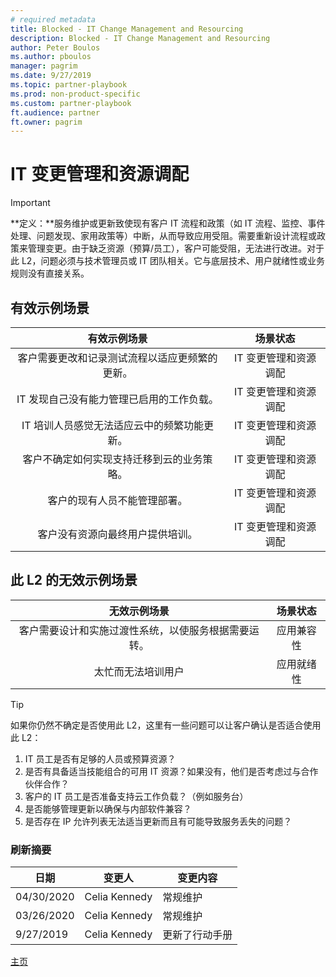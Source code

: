 ```yaml
---
# required metadata
title: Blocked - IT Change Management and Resourcing
description: Blocked - IT Change Management and Resourcing
author: Peter Boulos
ms.author: pboulos
manager: pagrim
ms.date: 9/27/2019
ms.topic: partner-playbook 
ms.prod: non-product-specific 
ms.custom: partner-playbook 
ft.audience: partner
ft.owner: pagrim
---
```


# IT 变更管理和资源调配

> [!IMPORTANT]
> **定义：**服务维护或更新致使现有客户 IT 流程和政策（如 IT 流程、监控、事件处理、问题发现、家用政策等）中断，从而导致应用受阻。需要重新设计流程或政策来管理变更。由于缺乏资源（预算/员工），客户可能受阻，无法进行改进。对于此 L2，问题必须与技术管理员或 IT 团队相关。它与底层技术、用户就绪性或业务规则没有直接关系。

## 有效示例场景

| 有效示例场景| 场景状态|
| :--: | :--: |
| 客户需要更改和记录测试流程以适应更频繁的更新。| IT 变更管理和资源调配|
| IT 发现自己没有能力管理已启用的工作负载。| IT 变更管理和资源调配|
| IT 培训人员感觉无法适应云中的频繁功能更新。| IT 变更管理和资源调配|
| 客户不确定如何实现支持迁移到云的业务策略。| IT 变更管理和资源调配|
| 客户的现有人员不能管理部署。| IT 变更管理和资源调配|
| 客户没有资源向最终用户提供培训。| IT 变更管理和资源调配|

## 此 L2 的无效示例场景

| 无效示例场景| 场景状态|
| :--: | :--: |
| 客户需要设计和实施过渡性系统，以使服务根据需要运转。| 应用兼容性|
| 太忙而无法培训用户| 应用就绪性|

> [!TIP]
> 如果你仍然不确定是否使用此 L2，这里有一些问题可以让客户确认是否适合使用此 L2：
>    1. IT 员工是否有足够的人员或预算资源？
>    2. 是否有具备适当技能组合的可用 IT 资源？如果没有，他们是否考虑过与合作伙伴合作？
>    3. 客户的 IT 员工是否准备支持云工作负载？（例如服务台）
>    4. 是否能够管理更新以确保与内部软件兼容？
>    5. 是否存在 IP 允许列表无法适当更新而且有可能导致服务丢失的问题？

### 刷新摘要

|日期|变更人|变更内容|
|---------|---------------|----------------------------|
|04/30/2020| Celia Kennedy|  常规维护|
|03/26/2020| Celia Kennedy| 常规维护|
|9/27/2019| Celia Kennedy| 更新了行动手册|

[主页](http://partner-docs.microsoft.com)
